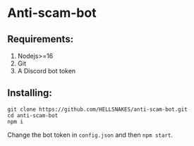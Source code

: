 # Anti-scam-bot

## Requirements:
1. Nodejs>=16
2. Git
3. A Discord bot token
## Installing:
```
git clone https://github.com/HELLSNAKES/anti-scam-bot.git
cd anti-scam-bot
npm i
```
Change the bot token in `config.json` and then `npm start`.
